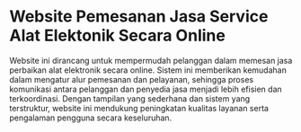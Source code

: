 # Website Pemesanan Jasa Service Alat Elektonik Secara Online
Website ini dirancang untuk mempermudah pelanggan dalam memesan jasa perbaikan alat elektronik secara online. Sistem ini memberikan kemudahan dalam mengatur alur pemesanan dan pelayanan, sehingga proses komunikasi antara pelanggan dan penyedia jasa menjadi lebih efisien dan terkoordinasi. Dengan tampilan yang sederhana dan sistem yang terstruktur, website ini mendukung peningkatan kualitas layanan serta pengalaman pengguna secara keseluruhan.
